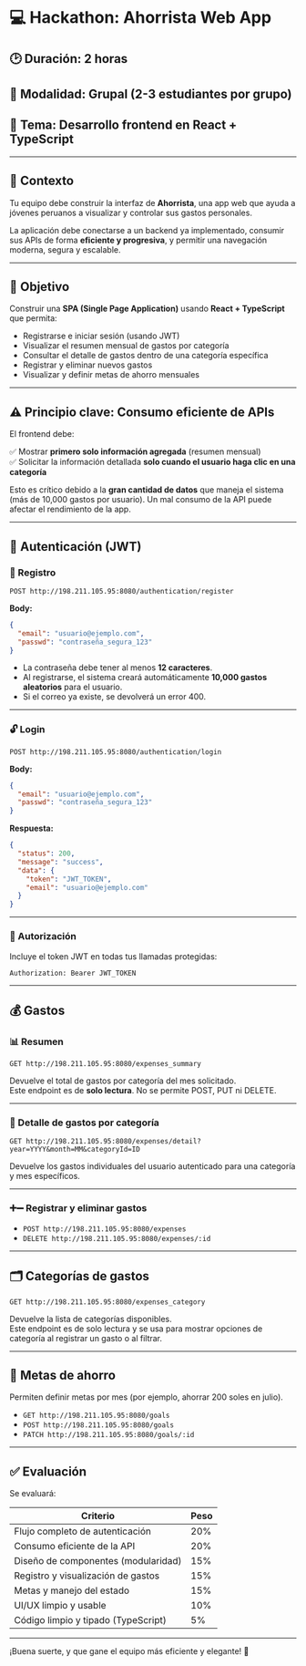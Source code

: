 
# 💻 Hackathon: Ahorrista Web App

## 🕑 Duración: 2 horas  
## 👥 Modalidad: Grupal (2-3 estudiantes por grupo)  
## 🧪 Tema: Desarrollo frontend en React + TypeScript

---

## 🎯 Contexto

Tu equipo debe construir la interfaz de **Ahorrista**, una app web que ayuda a jóvenes peruanos a visualizar y controlar sus gastos personales.

La aplicación debe conectarse a un backend ya implementado, consumir sus APIs de forma **eficiente y progresiva**, y permitir una navegación moderna, segura y escalable.

---

## 🚀 Objetivo

Construir una **SPA (Single Page Application)** usando **React + TypeScript** que permita:

- Registrarse e iniciar sesión (usando JWT)
- Visualizar el resumen mensual de gastos por categoría
- Consultar el detalle de gastos dentro de una categoría específica
- Registrar y eliminar nuevos gastos
- Visualizar y definir metas de ahorro mensuales

---

## ⚠️ Principio clave: Consumo eficiente de APIs

El frontend debe:

✅ Mostrar **primero solo información agregada** (resumen mensual)  
✅ Solicitar la información detallada **solo cuando el usuario haga clic en una categoría**

Esto es crítico debido a la **gran cantidad de datos** que maneja el sistema (más de 10,000 gastos por usuario). Un mal consumo de la API puede afectar el rendimiento de la app.

---

## 🔐 Autenticación (JWT)

### 📝 Registro

```http
POST http://198.211.105.95:8080/authentication/register
```

**Body:**
```json
{
  "email": "usuario@ejemplo.com",
  "passwd": "contraseña_segura_123"
}
```

- La contraseña debe tener al menos **12 caracteres**.
- Al registrarse, el sistema creará automáticamente **10,000 gastos aleatorios** para el usuario.
- Si el correo ya existe, se devolverá un error 400.

---

### 🔓 Login

```http
POST http://198.211.105.95:8080/authentication/login
```

**Body:**
```json
{
  "email": "usuario@ejemplo.com",
  "passwd": "contraseña_segura_123"
}
```

**Respuesta:**
```json
{
  "status": 200,
  "message": "success",
  "data": {
    "token": "JWT_TOKEN",
    "email": "usuario@ejemplo.com"
  }
}
```

---

### 🔐 Autorización

Incluye el token JWT en todas tus llamadas protegidas:

```http
Authorization: Bearer JWT_TOKEN
```

---

## 💰 Gastos

### 📊 Resumen

```http
GET http://198.211.105.95:8080/expenses_summary
```

Devuelve el total de gastos por categoría del mes solicitado.  
Este endpoint es de **solo lectura**. No se permite POST, PUT ni DELETE.

---

### 🧾 Detalle de gastos por categoría

```http
GET http://198.211.105.95:8080/expenses/detail?year=YYYY&month=MM&categoryId=ID
```

Devuelve los gastos individuales del usuario autenticado para una categoría y mes específicos.

---

### ➕➖ Registrar y eliminar gastos

- `POST http://198.211.105.95:8080/expenses`
- `DELETE http://198.211.105.95:8080/expenses/:id`

---

## 🗂️ Categorías de gastos

```http
GET http://198.211.105.95:8080/expenses_category
```

Devuelve la lista de categorías disponibles.  
Este endpoint es de solo lectura y se usa para mostrar opciones de categoría al registrar un gasto o al filtrar.

---

## 🎯 Metas de ahorro

Permiten definir metas por mes (por ejemplo, ahorrar 200 soles en julio).

- `GET http://198.211.105.95:8080/goals`
- `POST http://198.211.105.95:8080/goals`
- `PATCH http://198.211.105.95:8080/goals/:id`

---

## ✅ Evaluación

Se evaluará:

| Criterio                              | Peso |
|--------------------------------------|------|
| Flujo completo de autenticación      | 20%  |
| Consumo eficiente de la API          | 20%  |
| Diseño de componentes (modularidad)  | 15%  |
| Registro y visualización de gastos   | 15%  |
| Metas y manejo del estado            | 15%  |
| UI/UX limpio y usable                | 10%  |
| Código limpio y tipado (TypeScript)  | 5%   |

---

¡Buena suerte, y que gane el equipo más eficiente y elegante! 🚀
